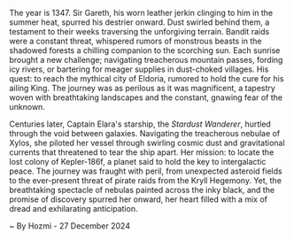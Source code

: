 
The year is 1347.  Sir Gareth, his worn leather jerkin clinging to him in the summer heat, spurred his destrier onward.  Dust swirled behind them, a testament to their weeks traversing the unforgiving terrain.  Bandit raids were a constant threat, whispered rumors of monstrous beasts in the shadowed forests a chilling companion to the scorching sun.  Each sunrise brought a new challenge; navigating treacherous mountain passes, fording icy rivers, or bartering for meager supplies in dust-choked villages.  His quest: to reach the mythical city of Eldoria, rumored to hold the cure for his ailing King.  The journey was as perilous as it was magnificent, a tapestry woven with breathtaking landscapes and the constant, gnawing fear of the unknown.


Centuries later, Captain Elara's starship, the *Stardust Wanderer*, hurtled through the void between galaxies.  Navigating the treacherous nebulae of Xylos, she piloted her vessel through swirling cosmic dust and gravitational currents that threatened to tear the ship apart.  Her mission: to locate the lost colony of Kepler-186f, a planet said to hold the key to intergalactic peace.  The journey was fraught with peril, from unexpected asteroid fields to the ever-present threat of pirate raids from the Kryll Hegemony.  Yet, the breathtaking spectacle of nebulas painted across the inky black, and the promise of discovery spurred her onward, her heart filled with a mix of dread and exhilarating anticipation.

~ By Hozmi - 27 December 2024
